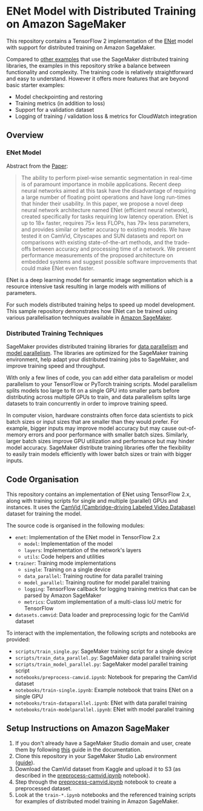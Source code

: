 # ENet Model with Distributed Training on Amazon SageMaker

This repository contains a TensorFlow 2 implementation of the [ENet](https://arxiv.org/abs/1606.02147) model
with support for distributed training on Amazon SageMaker.

Compared to [other examples](https://sagemaker-examples.readthedocs.io/en/latest/training/distributed_training/index.html) 
that use the SageMaker distributed training libraries, the examples in this repository 
strike a balance between functionality and complexity.
The training code is relatively straightforward and easy to understand.
However it offers more features that are beyond basic starter examples:
* Model checkpointing and restoring
* Training metrics (in addition to loss)
* Support for a validation dataset
* Logging of training / validation loss & metrics for CloudWatch integration

## Overview

### ENet Model

Abstract from the [Paper](https://arxiv.org/abs/1606.02147):
> The ability to perform pixel-wise semantic segmentation in real-time is of paramount importance in mobile applications. Recent deep neural networks aimed at this task have the disadvantage of requiring a large number of floating point operations and have long run-times that hinder their usability. In this paper, we propose a novel deep neural network architecture named ENet (efficient neural network), created specifically for tasks requiring low latency operation. ENet is up to 18× faster, requires 75× less FLOPs, has 79× less parameters, and provides similar or better accuracy to existing models. We have tested it on CamVid, Cityscapes and SUN datasets and report on comparisons with existing state-of-the-art methods, and the trade-offs between accuracy and processing time of a network. We present performance measurements of the proposed architecture on embedded systems and suggest possible software improvements that could make ENet even faster.

ENet is a deep learning model for semantic image segmentation which
is a resource intensive task resulting in large models with millions of parameters.

For such models distributed training helps to speed up model development.
This sample repository demonstrates how ENet can be trained using various
parallelisation techniques available in [Amazon SageMaker](https://aws.amazon.com/sagemaker/).

### Distributed Training Techniques

SageMaker provides distributed training libraries for [data parallelism](https://docs.aws.amazon.com/sagemaker/latest/dg/data-parallel.html) and [model parallelism](https://docs.aws.amazon.com/sagemaker/latest/dg/model-parallel.html).
The libraries are optimized for the SageMaker training environment, help adapt your distributed training jobs to SageMaker, and improve training speed and throughput.

With only a few lines of code, you can add either data parallelism or model parallelism to your TensorFlow or PyTorch training scripts. Model parallelism splits models too large to fit on a single GPU into smaller parts before distributing across multiple GPUs to train, and data parallelism splits large datasets to train concurrently in order to improve training speed.

In computer vision, hardware constraints often force data scientists to pick batch sizes or input sizes that are smaller than they would prefer. For example, bigger inputs may improve model accuracy but may cause out-of-memory errors and poor performance with smaller batch sizes. Similarly, larger batch sizes improve GPU utilization and performance but may hinder model accuracy. SageMaker distribute training libraries offer the flexibility to easily train models efficiently with lower batch sizes or train with bigger inputs.

## Code Organisation

This repository contains an implementation of ENet using TensorFlow 2.x,
along with training scripts for single and multiple (parallel) GPUs and instances.
It uses the [CamVid (Cambridge-driving Labeled Video Database)](http://mi.eng.cam.ac.uk/research/projects/VideoRec/CamVid/)
dataset for training the model.

The source code is organised in the following modules:
* `enet`: Implementation of the ENet model in TensorFlow 2.x
  * `model`: Implementation of the model
  * `layers`: Implementation of the network's layers
  * `utils`: Code helpers and utilities
* `trainer`: Training mode implementations
  * `single`: Training on a single device
  * `data_parallel`: Training routine for data parallel training
  * `model_parallel`: Training routine for model parallel training
  * `logging`: TensorFlow callback for logging training metrics that can be parsed by Amazon SageMaker
  * `metrics`: Custom implementation of a multi-class IoU metric for TensorFlow
* `datasets.camvid`: Data loader and preprocessing logic for the CamVid dataset

To interact with the implementation, the following scripts and notebooks are provided:
* `scripts/train_single.py`: SageMaker training script for a single device
* `scripts/train_data_parallel.py`: SageMaker data parallel training script
* `scripts/train_model_parallel.py`: SageMaker model parallel training script
* `notebooks/preprocess-camvid.ipynb`: Notebook for preparing the CamVid dataset
* `notebooks/train-single.ipynb`: Example notebook that trains ENet on a single GPU
* `notebooks/train-dataparallel.ipynb`: ENet with data parallel training
* `notebooks/train-modelparallel.ipynb`: ENet with model parallel training

## Setup Instructions on Amazon SageMaker

1. If you don't already have a SageMaker Studio domain and user, create them by following [this](https://docs.aws.amazon.com/sagemaker/latest/dg/notebooks.html) guide in the documentation.
2. Clone this repository in your SageMaker Studio Lab environment ([guide](https://docs.aws.amazon.com/sagemaker/latest/dg/studio-lab-use-external.html#studio-lab-use-external-clone-github)).
3. Download the CamVid dataset from Kaggle and upload it to S3 (as described in the [preprocess-camvid.ipynb](./notebooks/preprocess-camvid.ipynb) notebook).
4. Step through the [preprocess-camvid.ipynb](./notebooks/preprocess-camvid.ipynb) notebook to create a preprocessed dataset.
5. Look at the `train-*.ipynb` notebooks and the referenced training scripts for examples of distributed model training in Amazon SageMaker.